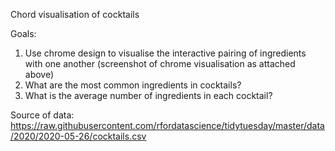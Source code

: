 Chord visualisation of cocktails 

Goals: 

1) Use chrome design to visualise the interactive pairing of ingredients with one another (screenshot of chrome visualisation as attached above)
2) What are the most common ingredients in cocktails?
3) What is the average number of ingredients in each cocktail?

Source of data: https://raw.githubusercontent.com/rfordatascience/tidytuesday/master/data/2020/2020-05-26/cocktails.csv
